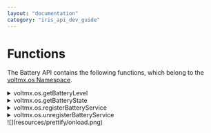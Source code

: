 ```yaml
---
layout: "documentation"
category: "iris_api_dev_guide"
---
```

                             


Functions
=========

The Battery API contains the following functions, which belong to the [voltmx.os Namespace](voltmx.os_constants.html).


<details close markdown="block"><summary>voltmx.os.getBatteryLevel</summary> 

* * *

Retrieves the current percentage charge level of the device battery, as an integer value.

### Syntax

{% highlight VoltMx %}
voltmx.os.getBatteryLevel()
{% endhighlight %}

### Input Parameters

None

### Example

{% highlight VoltMx %}
getBatteryLevel: function() {
    voltmx.os.registerBatteryService(this.batterySuccessCallback);
    var battery = voltmx.os.getBatteryLevel();
    voltmx.os.unregisterBatteryService();
    this.view.lblDisplay.text = battery + "%";
},
{% endhighlight %}

### Return Values

Returns an integer that ranges from 0-100 (inclusive) that specifies the battery's current charge level in percentage. For example, a return value of 30 specifies that the current charge level of the battery is 30%.

### Platform Availability

*   iOS
*   Android
*   Windows

* * *

</details>
<details close markdown="block"><summary>voltmx.os.getBatteryState</summary> 

* * *

Retrieves the current state of the battery.

### Syntax

{% highlight VoltMx %}
voltmx.os.getBatteryState()
{% endhighlight %}

### Input Parameters

None

### Example

{% highlight VoltMx %}
//This code is used to obtain your device battery state
getBatteryState: function() {
    voltmx.os.registerBatteryService(this.batterySuccessCallback);
    var batteryState = voltmx.os.getBatteryState();
    if (voltmx.os.BATTERY_STATE_CHARGING == batteryState) {
        alert("The Device is charging");
        voltmx.os.unregisterBatteryService();
    } else if (voltmx.os.BATTERY_STATE_DISCHARGING == batteryState) {
        alert("The Device is discharging");
        voltmx.os.unregisterBatteryService();
    } else if (voltmx.os.BATTERY_STATE_FULL == batteryState) {
        alert("The Device is completely charged");
        voltmx.os.unregisterBatteryService();
    } else if (voltmx.os.BATTERY_STATE_UNKNOWN == batteryState) {
        alert("The Device charging state is unkonwn");
        voltmx.os.unregisterBatteryService();
    }
},
{% endhighlight %}

### Return Values

Returns a constant from the [Battery State Constants](voltmx.os_constants_batteryapi.html#BatteryState).

### Remarks

The battery state indicates whether it is charging, discharging, and so forth.

### Platform Availability

*   iOS
*   Android
*   Windows

* * *

</details>
<details close markdown="block"><summary>voltmx.os.registerBatteryService</summary>

* * *

Registers for the battery monitoring service of the device operating system. The callback is delivered to the most recent registered battery service.

> **_Note:_** Whenever the battery state changes or for every 1% change in the battery level, a callback to the registerBatteryService function is triggered.

### Syntax

{% highlight VoltMx %}
voltmx.os.registerBatteryService(callbackMethod)
{% endhighlight %}

### Input Parameters

  
| Parameter | Description |
| --- | --- |
| callbackMethod | A JavaScript function that is automatically invoked when you register to the battery monitoring service of the device OS. |

 

### Example

{% highlight VoltMx %}
//This code is used to register a battery service and deregister the service based on your battery level
registerBatteryService: function() {
    voltmx.os.registerBatteryService(this.mybatterychangecallback);
    var batterylevel = voltmx.os.getBatteryLevel();
},

mybatterychangecallback: function(batteryInfo) {
    var batterylevel = batteryInfo.batterylevel;
    if (batterylevel <= 20) {
        alert("The Battery Level is below 20%, make sure that you charge your device");
    } else {
        voltmx.os.unregisterBatteryService();
        alert("We are unregistering the Battery Service as it might cause an overhead");
    }
},
{% endhighlight %}

### Return Values

None

### Limitations

*   The callback for the registered battery service is delivered only when the application is running; this is because, you can only receive notifications when the application is in the foreground for the iOS, Windows, and Android platforms.
*   The callback to the registered battery service is delivered after every one minute duration for iOS; whereas in case of in Android and Windows, the callback is delivered for every 1% change in the battery charge.

### Platform Availability

*   iOS
*   Android
*   Windows

* * *

</details>
<details close markdown="block"><summary>voltmx.os.unregisterBatteryService</summary> 

* * *

This API stops the monitoring process of the device battery. You must call this API when the use of the battery monitoring service has been completed, to reduce the overhead.

> **_Note:_** After your app calls the voltmx.os.unregisterBatteryService API, the callback function registered by the [voltmx.os.registerBatteryService](#registerBatteryService) API is no longer invoked.

### Syntax

{% highlight VoltMx %}
voltmx.os.unregisterBatteryService()
{% endhighlight %}

### Input Parameters

None

### Example

{% highlight VoltMx %}
//This code is used to register a battery service and deregister the service based on your battery level
registerBatteryService: function() {
    voltmx.os.registerBatteryService(this.mybatterychangecallback);
    var batterylevel = voltmx.os.getBatteryLevel();
},

mybatterychangecallback: function(batteryInfo) {
    var batterylevel = batteryInfo.batterylevel;
    if (batterylevel <= 20) {
        alert("The Battery Level is below 20%, make sure that you charge your device");
    } else {
        voltmx.os.unregisterBatteryService();
        alert("We are unregistering the Battery Service as it might cause an overhead");
    }
},
{% endhighlight %}

### Return Values

None

### Platform Availability

*   iOS
*   Android
*   Windows

* * *
</details>
![](resources/prettify/onload.png)
